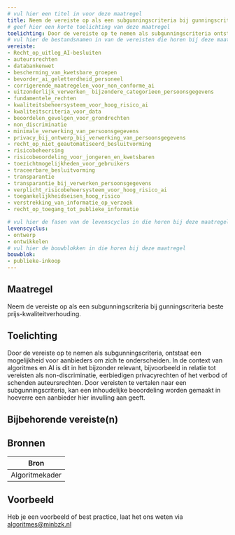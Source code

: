 ```yaml
---
# vul hier een titel in voor deze maatregel
title: Neem de vereiste op als een subgunningscriteria bij gunningscriteria beste prijs-kwaliteitverhouding.
# geef hier een korte toelichting van deze maatregel
toelichting: Door de vereiste op te nemen als subgunningscriteria ontstaat een mogelijkheid voor aanbieders om zich te onderscheiden.  
# vul hier de bestandsnamen in van de vereisten die horen bij deze maatregel
vereiste: 
- Recht_op_uitleg_AI-besluiten
- auteursrechten
- databankenwet
- bescherming_van_kwetsbare_groepen
- bevorder_ai_geletterdheid_personeel
- corrigerende_maatregelen_voor_non_conforme_ai
- uitzonderlijk_verwerken_ bijzondere_categorieen_persoonsgegevens 
- fundamentele_rechten
- kwaliteitsbeheersysteem_voor_hoog_risico_ai
- kwaliteitscriteria_voor_data
- beoordelen_gevolgen_voor_grondrechten
- non_discriminatie
- minimale_verwerking_van_persoonsgegevens
- privacy_bij_ontwerp_bij_verwerking_van_persoonsgegevens
- recht_op_niet_geautomatiseerd_besluitvorming
- risicobeheersing
- risicobeoordeling_voor_jongeren_en_kwetsbaren
- toezichtmogelijkheden_voor_gebruikers
- traceerbare_besluitvorming
- transparantie
- transparantie_bij_verwerken_persoonsgegevens
- verplicht_risicobeheersysteem_voor_hoog_risico_ai
- toegankelijkheidseisen_hoog_risico
- verstrekking_van_informatie_op_verzoek
- recht_op_toegang_tot_publieke_informatie

# vul hier de fasen van de levenscyclus in die horen bij deze maatregel
levenscyclus: 
- ontwerp
- ontwikkelen
# vul hier de bouwblokken in die horen bij deze maatregel
bouwblok: 
- publieke-inkoop
---
```


<!-- Let op! onderstaande regel met 'tags' niet weghalen! Deze maakt automatisch de knopjes op basis van de metadata  -->
<!-- tags -->

## Maatregel
<!-- Vul hier een omschrijving in van wat deze maatregel inhoudt. -->
Neem de vereiste op als een subgunningscriteria bij gunningscriteria beste prijs-kwaliteitverhouding. 

## Toelichting
<!-- Geef hier een toelichting van deze maatregel -->
Door de vereiste op te nemen als subgunningscriteria, ontstaat een mogelijkheid voor aanbieders om zich te onderscheiden. In de context van algoritmes en AI is dit in het bijzonder relevant, bijvoorbeeld in relatie tot vereisten als non-discriminatie, eerbiedigen privacyrechten of het verbod of schenden auteursrechten. Door vereisten te vertalen naar een subgunningscriteria, kan een inhoudelijke beoordeling worden gemaakt in hoeverre een aanbieder hier invulling aan geeft.

## Bijbehorende vereiste(n)
<!-- Hier volgt een lijst met vereisten op basis van de in de metadata ingevulde vereiste -->

<!-- Let op! onderstaande regel met 'list_vereisten_on_maatregelen_page' niet weghalen! Deze maakt automatisch een lijst van bijbehorende verseisten op basis van de metadata  -->
<!-- list_vereisten_on_maatregelen_page -->

## Bronnen 
<!-- Vul hier de relevante bronnen in voor deze maatregel -->

| Bron                        |
|-----------------------------|
| Algoritmekader |        

## Voorbeeld
<!-- Voeg hier een voorbeeld toe, door er bijvoorbeeld naar te verwijzen -->

Heb je een voorbeeld of best practice, laat het ons weten via [algoritmes@minbzk.nl](mailto:algoritmes@minbzk.nl)
